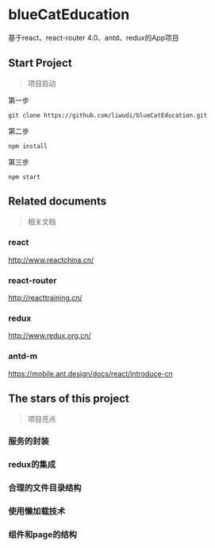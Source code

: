 # blueCatEducation
基于react、react-router 4.0、antd、redux的App项目

## Start Project
>项目启动

第一步 

```
git clone https://github.com/liwudi/blueCatEducation.git
```

第二步

```
npm install
```

第三步

```
npm start
```

## Related documents
>相关文档

### react

http://www.reactchina.cn/

### react-router

http://reacttraining.cn/

### redux

http://www.redux.org.cn/

### antd-m

https://mobile.ant.design/docs/react/introduce-cn

## The stars of this project
>项目亮点

### 服务的封装

### redux的集成

### 合理的文件目录结构

### 使用懒加载技术

### 组件和page的结构



